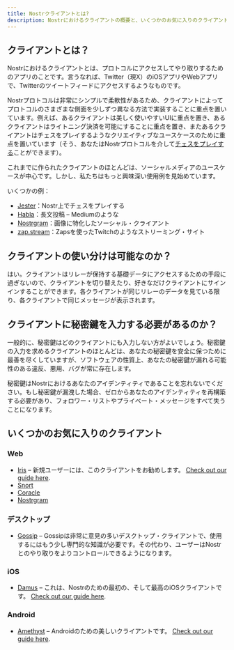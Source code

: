 ```yaml
---
title: Nostrクライアントとは?
description: Nostrにおけるクライアントの概要と、いくつかのお気に入りのクライアントについて比較します。
---
```


## クライアントとは？

Nostrにおけるクライアントとは、プロトコルにアクセスしてやり取りするためのアプリのことです。言うなれば、Twitter（現X）のiOSアプリやWebアプリで、Twitterのツイートフィードにアクセスするようなものです。

Nostrプロトコルは非常にシンプルで柔軟性があるため、クライアントによってプロトコルのさまざまな側面を少しずつ異なる方法で実装することに重点を置いています。例えば、あるクライアントは美しく使いやすいUIに重点を置き、あるクライアントはライトニング決済を可能にすることに重点を置き、またあるクライアントはチェスをプレイするようなクリエイティブなユースケースのために重点を置いています（そう、あなたはNostrプロトコルを介して[チェスをプレイする](https://jesterui.github.io?utm_source=nostr.how&ref=nostr.how)ことができます）。

これまでに作られたクライアントのほとんどは、ソーシャルメディアのユースケースが中心です。しかし、私たちはもっと興味深い使用例を見始めています。

いくつかの例：

-   [Jester](https://jesterui.github.io?utm_source=nostr.how&ref=nostr.how)：Nostr上でチェスをプレイする
-   [Habla](https://habla.news?utm_source=nostr.how&ref=nostr.how)：長文投稿 – Mediumのような
-   [Nostrgram](https://nostrgram.co?utm_source=nostr.how&ref=nostr.how)：画像に特化したソーシャル・クライアント
-   [zap.stream](https://zap.stream/)：Zapsを使ったTwitchのようなストリーミング・サイト


## クライアントの使い分けは可能なのか？

はい。クライアントはリレーが保持する基礎データにアクセスするための手段に過ぎないので、クライアントを切り替えたり、好きなだけクライアントにサインインすることができます。各クライアントが同じリレーのデータを見ている限り、各クライアントで同じメッセージが表示されます。

## クライアントに秘密鍵を入力する必要があるのか？

一般的に、秘密鍵はどのクライアントにも入力しない方がよいでしょう。秘密鍵の入力を求めるクライアントのほとんどは、あなたの秘密鍵を安全に保つために最善を尽くしていますが、ソフトウェアの性質上、あなたの秘密鍵が漏れる可能性のある違反、悪用、バグが常に存在します。

秘密鍵はNostrにおけるあなたのアイデンティティであることを忘れないでください。もし秘密鍵が漏洩した場合、ゼロからあなたのアイデンティティを再構築する必要があり、フォロワー・リストやプライベート・メッセージをすべて失うことになります。

## いくつかのお気に入りのクライアント

### Web

-   [Iris](https://iris.to?utm_source=nostr.how&ref=nostr.how) – 新規ユーザーには、このクライアントをお勧めします。 [Check out our guide here](/jp/guides/iris).
-   [Snort](https://snort.social?utm_source=nostr.how&ref=nostr.how)
-   [Coracle](https://coracle.social?utm_source=nostr.how&ref=nostr.how)
-   [Nostrgram](https://nostrgram.co?utm_source=nostr.how&ref=nostr.how)

### デスクトップ

-   [Gossip](https://www.github.com/mikedilger/gossip) – Gossipは非常に意見の多いデスクトップ・クライアントで、使用するにはもう少し専門的な知識が必要です。その代わり、ユーザーはNostrとのやり取りをよりコントロールできるようになります。

### iOS

-   [Damus](https://apps.apple.com/app/damus/id1628663131) – これは、Nostrのための最初の、そして最高のiOSクライアントです。 [Check out our guide here](/jp/guides/damus).

### Android

-   [Amethyst](https://play.google.com/store/apps/details?id=com.vitorpamplona.amethyst) – Androidのための美しいクライアントです。 [Check out our guide here](/jp/guides/amethyst).
